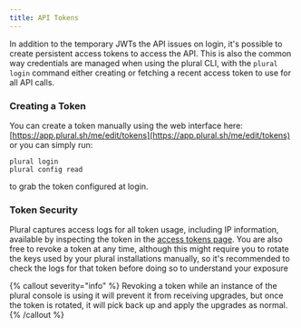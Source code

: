 ```yaml
---
title: API Tokens
---
```


In addition to the temporary JWTs the API issues on login, it's possible to create persistent access tokens to access the API. This is also the common way credentials are managed when using the plural CLI, with the `plural login` command either creating or fetching a recent access token to use for all API calls.

### Creating a Token

You can create a token manually using the web interface here: [https://app.plural.sh/me/edit/tokens](https://app.plural.sh/me/edit/tokens) or you can simply run:

```
plural login
plural config read
```

to grab the token configured at login.

### Token Security

Plural captures access logs for all token usage, including IP information, available by inspecting the token in the [access tokens page](https://app.plural.sh/me/edit/tokens). You are also free to revoke a token at any time, although this might require you to rotate the keys used by your plural installations manually, so it's recommended to check the logs for that token before doing so to understand your exposure

{% callout severity="info" %}
Revoking a token while an instance of the plural console is using it will prevent it from receiving upgrades, but once the token is rotated, it will pick back up and apply the upgrades as normal.
{% /callout %}
